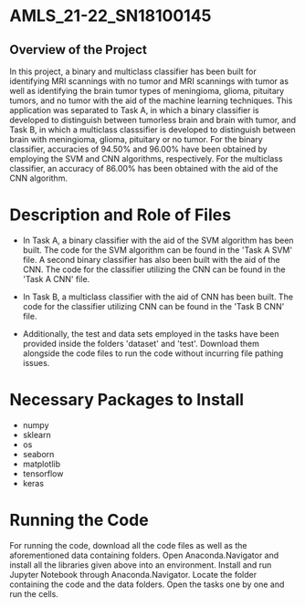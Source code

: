 # AMLS_21-22_SN18100145

## Overview of the Project

In this project, a binary and multiclass classifier has been built for identifying MRI scannings with no tumor and MRI scannings with tumor as well as identifying the brain tumor types of meningioma, glioma, pituitary tumors, and no tumor with the aid of the machine learning techniques. This application was separated to Task A, in which a binary classifier is developed to distinguish between tumorless brain and brain with tumor, and Task B, in which a multiclass classsifier is developed to distinguish between brain with meningioma, glioma, pituitary or no tumor. For the binary classifier, accuracies of 94.50% and 96.00% have been obtained by employing the SVM and CNN algorithms, respectively. For the multiclass classifier, an accuracy of 86.00% has been obtained with the aid of the CNN algorithm.

# Description and Role of Files

* In Task A, a binary classifier with the aid of the SVM algorithm has been built. The code for the SVM algorithm can be found in the 'Task A SVM' file. A second binary classifier has also been built with the aid of the CNN. The code for the classifier utilizing the CNN can be found in the 'Task A CNN' file.

* In Task B, a multiclass classifier with the aid of CNN has been built. The code for the classifier utilizing CNN can be found in the 'Task B CNN' file.

* Additionally, the test and data sets employed in the tasks have been provided inside the folders 'dataset' and 'test'. Download them alongside the code files to  run the code without incurring file pathing issues.

# Necessary Packages to Install

* numpy
* sklearn
* os
* seaborn
* matplotlib
* tensorflow
* keras

# Running the Code

For running the code, download all the code files as well as the aforementioned data containing folders. Open Anaconda.Navigator and install all the libraries given above into an environment. Install and run Jupyter Notebook through Anaconda.Navigator. Locate the folder containing the code and the data folders. Open the tasks one by one and run the cells.
